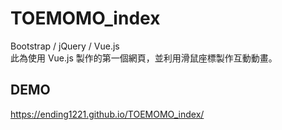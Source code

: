 # TOEMOMO_index
Bootstrap / jQuery / Vue.js
<br>
此為使用 Vue.js 製作的第一個網頁，並利用滑鼠座標製作互動動畫。

## DEMO
https://ending1221.github.io/TOEMOMO_index/
